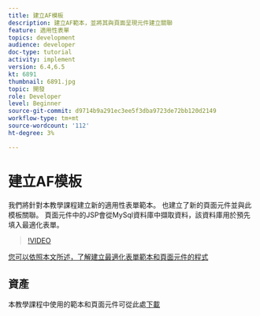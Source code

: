 ```yaml
---
title: 建立AF模板
description: 建立AF範本，並將其與頁面呈現元件建立關聯
feature: 適用性表單
topics: development
audience: developer
doc-type: tutorial
activity: implement
version: 6.4,6.5
kt: 6891
thumbnail: 6891.jpg
topic: 開發
role: Developer
level: Beginner
source-git-commit: d9714b9a291ec3ee5f3dba9723de72bb120d2149
workflow-type: tm+mt
source-wordcount: '112'
ht-degree: 3%

---
```



# 建立AF模板

我們將針對本教學課程建立新的適用性表單範本。 也建立了新的頁面元件並與此模板關聯。 頁面元件中的JSP會從MySql資料庫中擷取資料，該資料庫用於預先填入最適化表單。


>[!VIDEO](https://video.tv.adobe.com/v/27828?quality=9&learn=on)

[您可以依照本文所述，了解建立最適化表單範本和頁面元件的程式](https://experienceleague.adobe.com/docs/experience-manager-learn/forms/storing-and-retrieving-form-data/part5.html?lang=en#storing-and-retrieving-form-data)


## 資產

本教學課程中使用的範本和頁面元件可從此處[下載](assets/sign-multiple-forms-template.zip)





